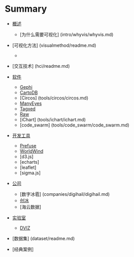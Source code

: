 # Summary

* [概述](intro/readme.md)
	* [为什么需要可视化] (intro/whyvis/whyvis.md)
* [可视化方法] (visualmethod/readme.md)
	* [](visualmethod/howtochoose1/readme.md)
* [交互技术] (hci/readme.md)

* [软件](tools/readme.md)
	* [Gephi](tools/gephi/gephi.md)
	* [CartoDB](tools/cartodb/cartodb.md)
	* [Circos] (tools/circos/circos.md)
	* [ManyEyes](tools/manyeyes/manyeyes.md)
	* [Tagxed](tools/tagxed/tagxed.md)
	* [Raw](tools/raw/raw.md)
	* [iChart] (tools/ichart/ichart.md)
	* [code_swarm] (tools/code_swarm/code_swarm.md)
* [开发工具](toolkits/readme.md)
	* [Prefuse](toolkits/prefuse/prefuse.md)
	* [WorldWind](toolkits/worldwind/worldwind.md)
	* [d3.js]
	* [echarts]
	* [leaflet]
	* [sigma.js]
* [公司](companies/readme.md)
	* [数字冰雹] (companies/digihail/digihail.md)
	* [创冰](companies/champdas/champdas.md)
	* [海云数据]
* [实验室](lab/readme.md)
	* [DVIZ](lab/dviz/dviz.md)
* [数据集] (dataset/readme.md)
* [经典案例]


